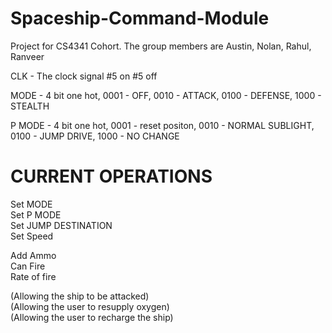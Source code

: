 # Spaceship-Command-Module
Project for CS4341 Cohort. The group members are Austin, Nolan, Rahul, Ranveer

CLK - The clock signal \#5 on \#5 off

MODE - 4 bit one hot, 0001 - OFF, 0010 - ATTACK, 0100 - DEFENSE, 1000 - STEALTH

P MODE - 4 bit one hot, 0001 - reset positon, 0010 - NORMAL SUBLIGHT, 0100 - JUMP DRIVE, 1000 - NO CHANGE


# CURRENT OPERATIONS
Set MODE  
Set P MODE  
Set JUMP DESTINATION  
Set Speed  

Add Ammo  
Can Fire  
Rate of fire  

(Allowing the ship to be attacked)  
(Allowing the user to resupply oxygen)  
(Allowing the user to  recharge the ship)  
